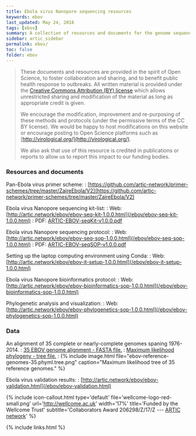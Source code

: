 ```yaml
---
title: Ebola virus Nanopore sequencing resources
keywords: ebov
last_updated: May 24, 2018
tags: [ebov]
summary: A collection of resources and documents for the genome sequencing of Ebola virus (EBOV) using Oxford Nanopore Technology's MinION platform. Includes a tiled primer scheme, complete lab protocol & equipement/reagent list.
sidebar: artic_sidebar
permalink: ebov/
toc: false
folder: ebov
---
```


> These documents and resources are provided in the spirit of Open Science, to foster collaboration and sharing, and to benefit public health response to outbreaks. All written material is provided under the [Creative Commons Attribution (BY) license](http://creativecommons.org/licenses/by/4.0/) which allows unrestricted sharing and modification of the material as long as appropriate credit is given. 
> 
> We  encourage the modification, improvement and re-purposing of these methods and protocols (under the permissive terms of the CC BY license). We would be happy to host modifications on this website or encourage posting to Open Science platforms such as [http://virological.org/](http://virological.org/).
> 
> We also ask that use of this resource is credited in publications or reports to allow us to report this impact to our funding bodies. 

### Resources and documents

Pan-Ebola virus primer scheme:
: [https://github.com/artic-network/primer-schemes/tree/master/ZaireEbola/V2](https://github.com/artic-network/primer-schemes/tree/master/ZaireEbola/V2) 

Ebola virus Nanopore sequencing kit-list:
: Web: [http://artic.network/ebov/ebov-seq-kit-1.0.0.html](/ebov/ebov-seq-kit-1.0.0.html)
: PDF: [ARTIC-EBOV-seqKit-v1.0.0.pdf](/files/ARTIC-EBOV-seqKit-v1.0.0.pdf)

Ebola virus Nanopore sequencing protocol:
: Web: [http://artic.network/ebov/ebov-seq-sop-1.0.0.html](/ebov/ebov-seq-sop-1.0.0.html)
: PDF: [ARTIC-EBOV-seqSOP-v1.0.0.pdf](/files/ARTIC-EBOV-seqSOP-v1.0.0.pdf)

Setting up the laptop computing environment using Conda:
: Web: [http://artic.network/ebov/ebov-it-setup-1.0.0.html](/ebov/ebov-it-setup-1.0.0.html)
<!-- : PDF: --> 

Ebola virus Nanopore bioinformatics protocol:
: Web: [http://artic.network/ebov/ebov-bioinformatics-sop-1.0.0.html](/ebov/ebov-bioinformatics-sop-1.0.0.html)
<!-- : PDF: --> 

Phylogenetic analysis and visualization:
: Web: [http://artic.network/ebov/ebov-phylogenetics-sop-1.0.0.html](/ebov/ebov-phylogenetics-sop-1.0.0.html)
<!-- : PDF: --> 

### Data

An alignment of 35 complete or nearly-complete genomes spaning 1976-2014.
: [35 EBOV genome alignment - FASTA file.](https://github.com/artic-network/ebov/blob/master/reference_genomes/ebov-reference-genomes-35.fasta)
: [Maximum likelihood phylogeny - tree file.](https://github.com/artic-network/ebov/blob/master/reference_genomes/ebov-reference-genomes-35.phyml.tree)
: {% include image.html file="ebov-reference-genomes-35.phyml.tree.png" caption="Maximum likelihood tree of 35 reference genomes." %}

Ebola virus validation results:
: [http://artic.network/ebov/ebov-validation.html](/ebov/ebov-validation.html)


{% include icon-callout.html
type='default'
file='wellcome-logo-red-small.png'
url='http://wellcome.ac.uk'
width='17%'
title='Funded by the Wellcome Trust'
subtitle='Collaborators Award 206298/Z/17/Z --- <a href="artic.network">ARTIC network</a>'
%}

{% include links.html %}
